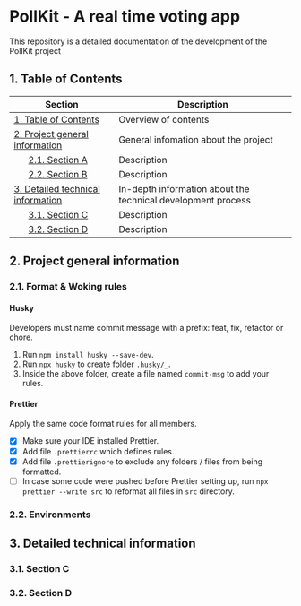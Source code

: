 # PollKit - A real time voting app
This repository is a detailed documentation of the development of the PollKit project

## 1. Table of Contents

| Section                                      | Description |
|----------------------------------------------|-------------|
| [1. Table of Contents](#1-table-of-contents) | Overview of contents |
| [2. Project general information](#2-project-general-information) | General infomation about the project |
| &nbsp;&nbsp;&nbsp;&nbsp;&nbsp;&nbsp;[2.1. Section A](#2.1.-Section-A) | Description |
| &nbsp;&nbsp;&nbsp;&nbsp;&nbsp;&nbsp;[2.2. Section B](#2.2.-Section-B) | Description |
| [3. Detailed technical information](#3-detailed-technical-information) | In-depth information about the technical development process |
| &nbsp;&nbsp;&nbsp;&nbsp;&nbsp;&nbsp;[3.1. Section C](#3.1.-Section-C) | Description |
| &nbsp;&nbsp;&nbsp;&nbsp;&nbsp;&nbsp;[3.2. Section D](#3.2.-Section-D) | Description |

## 2. Project general information

### 2.1. Format & Woking rules

#### Husky

Developers must name commit message with a prefix: feat, fix, refactor or chore.

1. Run `npm install husky --save-dev`.
2. Run `npx husky` to create folder `.husky/_`.
3. Inside the above folder, create a file named `commit-msg` to add your rules.

#### Prettier

Apply the same code format rules for all members.

- [x] Make sure your IDE installed Prettier.
- [x] Add file `.prettierrc` which defines rules.
- [x] Add file `.prettierignore` to exclude any folders / files from being formatted.
- [ ] In case some code were pushed before Prettier setting up, run `npx prettier --write src` to reformat all files in `src` directory.

### 2.2. Environments

## 3. Detailed technical information 

### 3.1. Section C

### 3.2. Section D
